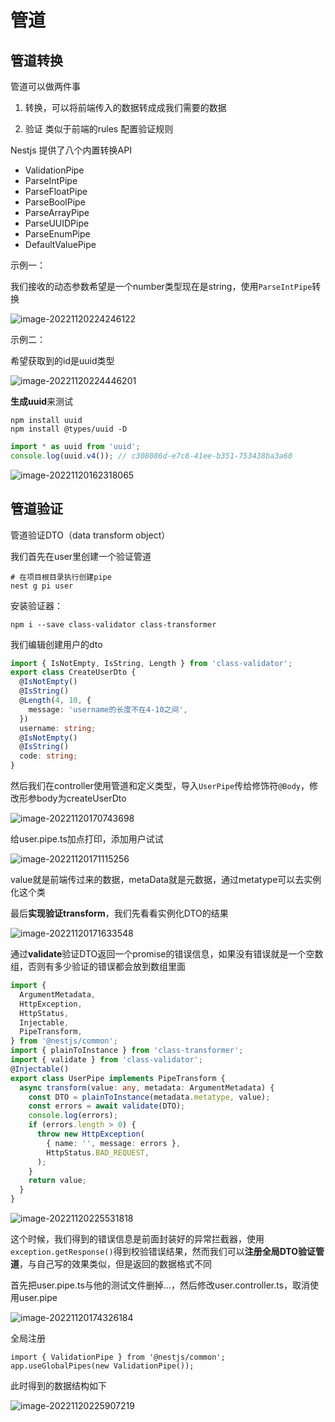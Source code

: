 # 管道

## 管道转换

管道可以做两件事

1. 转换，可以将前端传入的数据转成成我们需要的数据

2. 验证 类似于前端的rules 配置验证规则

Nestjs 提供了八个内置转换API

* ValidationPipe
* ParseIntPipe
* ParseFloatPipe
* ParseBoolPipe
* ParseArrayPipe
* ParseUUIDPipe
* ParseEnumPipe
* DefaultValuePipe

示例一：

我们接收的动态参数希望是一个number类型现在是string，使用`ParseIntPipe`转换

![image-20221120224246122](https://blog-guiyexing.oss-cn-qingdao.aliyuncs.com/blogImg/202211202242193.png!blog.guiyexing)

示例二：

希望获取到的id是uuid类型

![image-20221120224446201](https://blog-guiyexing.oss-cn-qingdao.aliyuncs.com/blogImg/202211202244258.png!blog.guiyexing)

**生成uuid**来测试

```
npm install uuid
npm install @types/uuid -D
```

```ts
import * as uuid from 'uuid';
console.log(uuid.v4()); // c308086d-e7c8-41ee-b351-753438ba3a60
```

![image-20221120162318065](https://blog-guiyexing.oss-cn-qingdao.aliyuncs.com/blogImg/202211201623110.png!blog.guiyexing)

## 管道验证

管道验证DTO（data transform object）

我们首先在user里创建一个验证管道

```
# 在项目根目录执行创建pipe
nest g pi user
```

安装验证器：

```
npm i --save class-validator class-transformer
```

我们编辑创建用户的dto

```ts title="create-user.dto.ts"
import { IsNotEmpty, IsString, Length } from 'class-validator';
export class CreateUserDto {
  @IsNotEmpty()
  @IsString()
  @Length(4, 10, {
    message: 'username的长度不在4-10之间',
  })
  username: string;
  @IsNotEmpty()
  @IsString()
  code: string;
}
```

然后我们在controller使用管道和定义类型，导入`UserPipe`传给修饰符`@Body`，修改形参body为createUserDto

![image-20221120170743698](https://blog-guiyexing.oss-cn-qingdao.aliyuncs.com/blogImg/202211201707731.png!blog.guiyexing)

给user.pipe.ts加点打印，添加用户试试

![image-20221120171115256](https://blog-guiyexing.oss-cn-qingdao.aliyuncs.com/blogImg/202211201711290.png!blog.guiyexing)

value就是前端传过来的数据，metaData就是元数据，通过metatype可以去实例化这个类

最后**实现验证transform**，我们先看看实例化DTO的结果

![image-20221120171633548](https://blog-guiyexing.oss-cn-qingdao.aliyuncs.com/blogImg/202211201716603.png!blog.guiyexing)

通过**validate**验证DTO返回一个promise的错误信息，如果没有错误就是一个空数组，否则有多少验证的错误都会放到数组里面

```ts
import {
  ArgumentMetadata,
  HttpException,
  HttpStatus,
  Injectable,
  PipeTransform,
} from '@nestjs/common';
import { plainToInstance } from 'class-transformer';
import { validate } from 'class-validator';
@Injectable()
export class UserPipe implements PipeTransform {
  async transform(value: any, metadata: ArgumentMetadata) {
    const DTO = plainToInstance(metadata.metatype, value);
    const errors = await validate(DTO);
    console.log(errors);
    if (errors.length > 0) {
      throw new HttpException(
        { name: '', message: errors },
        HttpStatus.BAD_REQUEST,
      );
    }
    return value;
  }
}
```

![image-20221120225531818](https://blog-guiyexing.oss-cn-qingdao.aliyuncs.com/blogImg/202211202255867.png!blog.guiyexing)

这个时候，我们得到的错误信息是前面封装好的异常拦截器，使用` exception.getResponse()`得到校验错误结果，然而我们可以**注册全局DTO验证管道**，与自己写的效果类似，但是返回的数据格式不同

首先把user.pipe.ts与他的测试文件删掉...，然后修改user.controller.ts，取消使用user.pipe

![image-20221120174326184](https://blog-guiyexing.oss-cn-qingdao.aliyuncs.com/blogImg/202211201743217.png!blog.guiyexing)

全局注册

```tsx
import { ValidationPipe } from '@nestjs/common';
app.useGlobalPipes(new ValidationPipe());
```

此时得到的数据结构如下

![image-20221120225907219](https://blog-guiyexing.oss-cn-qingdao.aliyuncs.com/blogImg/202211202259260.png!blog.guiyexing)
